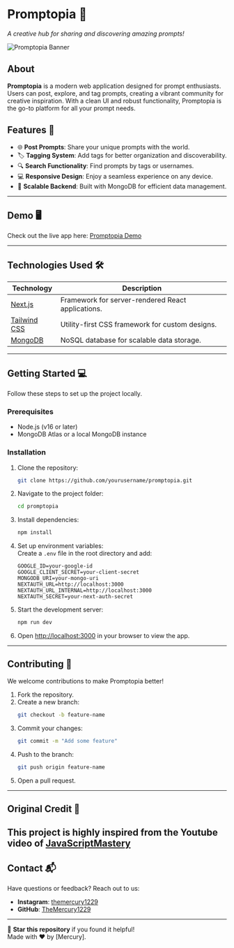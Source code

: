 # **Promptopia** 🌟  
_A creative hub for sharing and discovering amazing prompts!_

![Promptopia Banner](https://via.placeholder.com/1200x400?text=Promptopia+-+Share+and+Discover+Prompts)

## **About**  
**Promptopia** is a modern web application designed for prompt enthusiasts. Users can post, explore, and tag prompts, creating a vibrant community for creative inspiration. With a clean UI and robust functionality, Promptopia is the go-to platform for all your prompt needs.

## **Features** 🚀  
- 🌐 **Post Prompts**: Share your unique prompts with the world.  
- 🏷️ **Tagging System**: Add tags for better organization and discoverability.  
- 🔍 **Search Functionality**: Find prompts by tags or usernames.  
- 💻 **Responsive Design**: Enjoy a seamless experience on any device.  
- 🔧 **Scalable Backend**: Built with MongoDB for efficient data management.

---

## **Demo** 🖥️  
Check out the live app here: [Promptopia Demo](https://promptopia-demo.com)

---

## **Technologies Used** 🛠️  

| **Technology**      | **Description**                                   |  
|----------------------|---------------------------------------------------|  
| [Next.js](https://nextjs.org/)  | Framework for server-rendered React applications. |  
| [Tailwind CSS](https://tailwindcss.com/) | Utility-first CSS framework for custom designs. |  
| [MongoDB](https://www.mongodb.com/) | NoSQL database for scalable data storage.         |  

---


## **Getting Started** 💻  
Follow these steps to set up the project locally.

### Prerequisites  
- Node.js (v16 or later)  
- MongoDB Atlas or a local MongoDB instance  

### Installation  
1. Clone the repository:  
   ```bash  
   git clone https://github.com/yourusername/promptopia.git  
   ```  

2. Navigate to the project folder:  
   ```bash  
   cd promptopia  
   ```  

3. Install dependencies:  
   ```bash  
   npm install  
   ```  

4. Set up environment variables:  
   Create a `.env` file in the root directory and add:  
   ```plaintext  
   GOOGLE_ID=your-google-id
   GOOGLE_CLIENT_SECRET=your-client-secret
   MONGODB_URI=your-mongo-uri
   NEXTAUTH_URL=http://localhost:3000
   NEXTAUTH_URL_INTERNAL=http://localhost:3000
   NEXTAUTH_SECRET=your-next-auth-secret

   ```  

5. Start the development server:  
   ```bash  
   npm run dev  
   ```  

6. Open [http://localhost:3000](http://localhost:3000) in your browser to view the app.

---

## **Contributing** 🤝  
We welcome contributions to make Promptopia better!  
1. Fork the repository.  
2. Create a new branch:  
   ```bash  
   git checkout -b feature-name  
   ```  
3. Commit your changes:  
   ```bash  
   git commit -m "Add some feature"  
   ```  
4. Push to the branch:  
   ```bash  
   git push origin feature-name  
   ```  
5. Open a pull request.

---

## **Original Credit** 📜  
This project is highly inspired from the Youtube video of [JavaScriptMastery](https://www.youtube.com/@javascriptmastery)
---

## **Contact** 📬  
Have questions or feedback? Reach out to us:  
- **Instagram**: [themercury1229](https://www.instagram.com/themercury1229/)
- **GitHub**: [TheMercury1229](https://github.com/TheMercury1229)

---

🌟 **Star this repository** if you found it helpful!  
Made with ❤️ by [Mercury].
